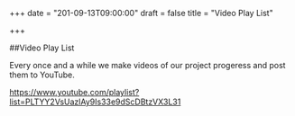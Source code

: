 +++
date = "201-09-13T09:00:00"
draft = false
title = "Video Play List"

+++

##Video Play List

Every once and a while we make videos of our project progeress and post them to YouTube. 

https://www.youtube.com/playlist?list=PLTYY2VsUazlAy9Is33e9dScDBtzVX3L31

